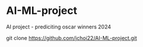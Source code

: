 # AI-ML-project
AI project - prediciting oscar winners 2024

git clone https://github.com/jchoi22/AI-ML-project.git
